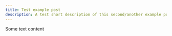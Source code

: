 ```yaml
---
title: Test example post
description: A test short description of this second/another example post
---
```


Some text content
